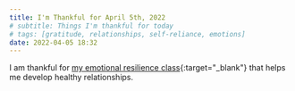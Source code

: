 ```yaml
---
title: I'm Thankful for April 5th, 2022
# subtitle: Things I'm thankful for today
# tags: [gratitude, relationships, self-reliance, emotions]
date: 2022-04-05 18:32
---
```


I am thankful for [my emotional resilience class](https://www.churchofjesuschrist.org/study/manual/emotional-resilience-for-self-reliance?lang=eng){:target="_blank"} that helps me develop healthy relationships.